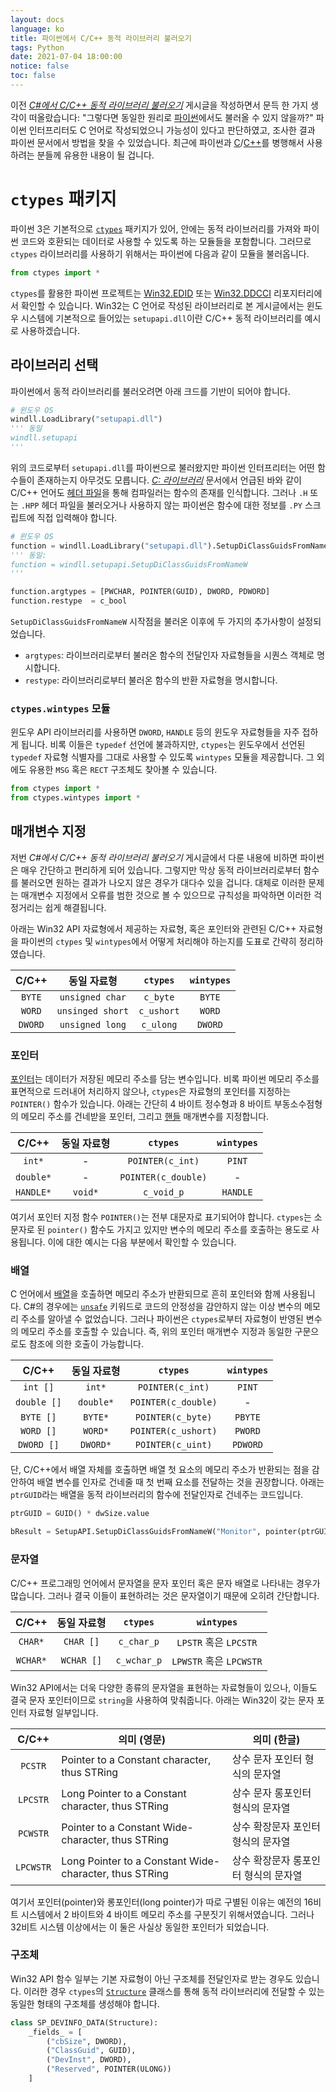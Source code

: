 ```yaml
---
layout: docs
language: ko
title: 파이썬에서 C/C++ 동적 라이브러리 불러오기
tags: Python
date: 2021-07-04 18:00:00
notice: false
toc: false
---
```

이전 *[C#에서 C/C++ 동적 라이브러리 불러오기](/blog/ko.csharp_dllimport_cpp/)* 게시글을 작성하면서 문득 한 가지 생각이 떠올랐습니다: "그렇다면 동일한 원리로 [파이썬](/docs/ko.Python)에서도 불러올 수 있지 않을까?" 파이썬 인터프리터도 C 언어로 작성되었으니 가능성이 있다고 판단하였고, 조사한 결과 파이썬 문서에서 방법을 찾을 수 있었습니다. 최근에 파이썬과 [C](/docs/ko.C)/[C++](/docs/ko.Cpp)를 병행해서 사용하려는 분들께 유용한 내용이 될 겁니다.

# `ctypes` 패키지
파이썬 3은 기본적으로 [`ctypes`](https://docs.python.org/3/library/ctypes.html) 패키지가 있어, 안에는 동적 라이브러리를 가져와 파이썬 코드와 호환되는 데이터로 사용할 수 있도록 하는 모듈들을 포함합니다. 그러므로 `ctypes` 라이브러리를 사용하기 위해서는 파이썬에 다음과 같이 모듈을 불러옵니다.

```python
from ctypes import *
```

`ctypes`를 활용한 파이썬 프로젝트는 [Win32.EDID](https://github.com/GKO95/Win32.EDID) 또는 [Win32.DDCCI](https://github.com/GKO95/Win32.DDCCI) 리포지터리에서 확인할 수 있습니다. Win32는 C 언어로 작성된 라이브러리로 본 게시글에서는 윈도우 시스템에 기본적으로 들어있는 `setupapi.dll`이란 C/C++ 동적 라이브러리를 예시로 사용하겠습니다.

## 라이브러리 선택
파이썬에서 동적 라이브러리를 불러오려면 아래 크드를 기반이 되어야 합니다.

```python
# 윈도우 OS
windll.LoadLibrary("setupapi.dll")
''' 동일
windll.setupapi
'''
```

위의 코드로부터 `setupapi.dll`를 파이썬으로 불러왔지만 파이썬 인터프리터는 어떤 함수들이 존재하는지 아무것도 모릅니다. *[C: 라이브러리](/docs/ko.C#라이브러리)* 문서에서 언급된 바와 같이 C/C++ 언어도 [헤더 파일](/docs/ko.C#헤더-파일)을 통해 컴파일러는 함수의 존재를 인식합니다. 그러나 `.H` 또는 `.HPP` 헤더 파일을 불러오거나 사용하지 않는 파이썬은 함수에 대한 정보를 `.PY` 스크립트에 직접 입력해야 합니다.

```python
# 윈도우 OS
function = windll.LoadLibrary("setupapi.dll").SetupDiClassGuidsFromNameW
''' 동일:
function = windll.setupapi.SetupDiClassGuidsFromNameW
'''

function.argtypes = [PWCHAR, POINTER(GUID), DWORD, PDWORD]
function.restype  = c_bool
```

`SetupDiClassGuidsFromNameW` 시작점을 불러온 이후에 두 가지의 추가사항이 설정되었습니다.
* `argtypes`: 라이브러리로부터 불러온 함수의 전달인자 자료형들을 시퀀스 객체로 명시합니다.
* `restype`: 라이브러리로부터 불러온 함수의 반환 자료형을 명시합니다.

### `ctypes.wintypes` 모듈
윈도우 API 라이브러리를 사용하면 `DWORD`, `HANDLE` 등의 윈도우 자료형들을 자주 접하게 됩니다. 비록 이들은 `typedef` 선언에 불과하지만, `ctypes`는 윈도우에서 선언된 `typedef` 자료형 식별자를 그대로 사용할 수 있도록 `wintypes` 모듈을 제공합니다. 그 외에도 유용한 `MSG` 혹은 `RECT` 구조체도 찾아볼 수 있습니다.

```python
from ctypes import *
from ctypes.wintypes import *
```

## 매개변수 지정
저번 *C#에서 C/C++ 동적 라이브러리 불러오기* 게시글에서 다룬 내용에 비하면 파이썬은 매우 간단하고 편리하게 되어 있습니다. 그렇지만 막상 동적 라이브러리로부터 함수를 불러오면 원하는 결과가 나오지 않은 경우가 대다수 있을 겁니다. 대체로 이러한 문제는 매개변수 지정에서 오류를 범한 것으로 볼 수 있으므로 규칙성을 파악하면 이러한 걱정거리는 쉽게 해결됩니다.

아래는 Win32 API 자료형에서 제공하는 자료형, 혹은 포인터와 관련된 C/C++ 자료형을 파이썬의 `ctypes` 및 `wintypes`에서 어떻게 처리해야 하는지를 도표로 간략히 정리하였습니다.

| C/C++   | 동일 자료형        | `ctypes`   | `wintypes` |
|:-------:|:----------------:|:----------:|:----------:|
| `BYTE`  | `unsigned char`  | `c_byte`   | `BYTE`     |
| `WORD`  | `unsinged short` | `c_ushort` | `WORD`     |
| `DWORD` | `unsigned long`  | `c_ulong`  | `DWORD`    |

### 포인터
[포인터](/docs/ko.C#포인터)는 데이터가 저장된 메모리 주소를 담는 변수입니다. 비록 파이썬 메모리 주소를 표면적으로 드러내어 처리하지 않으나, `ctypes`은 자료형의 포인터를 지정하는 `POINTER()` 함수가 있습니다. 아래는 간단히 4 바이트 정수형과 8 바이트 부동소수점형의 메모리 주소를 건네받을 포인터, 그리고 [핸들](/docs/ko.MFC#핸들) 매개변수를 지정합니다.

| C/C++     | 동일 자료형  | `ctypes`            | `wintypes` |
|:---------:|:-------:|:-------------------:|:----------:|
| `int*`    | -       | `POINTER(c_int)`    | `PINT`     |
| `double*` | -       | `POINTER(c_double)` | -          |
| `HANDLE*` | `void*` | `c_void_p`          | `HANDLE`   |

여기서 포인터 지정 함수 `POINTER()`는 전부 대문자로 표기되어야 합니다. `ctypes`는 소문자로 된 `pointer()` 함수도 가지고 있지만 변수의 메모리 주소를 호출하는 용도로 사용됩니다. 이에 대한 예시는 다음 부분에서 확인할 수 있습니다.

### 배열
C 언어에서 [배열](/docs/ko.C#배열)을 호출하면 메모리 주소가 반환되므로 흔히 포인터와 함께 사용됩니다. C#의 경우에는 [`unsafe`](https://learn.microsoft.com/en-us/dotnet/csharp/language-reference/keywords/unsafe) 키워드로 코드의 안정성을 감안하지 않는 이상 변수의 메모리 주소를 알아낼 수 없었습니다. 그러나 파이썬은 `ctypes`로부터 자료형이 반영된 변수의 메모리 주소를 호출할 수 있습니다. 즉, 위의 포인터 매개변수 지정과 동일한 구문으로도 참조에 의한 호출이 가능합니다.

| C/C++       | 동일 자료형    | `ctypes`  | `wintypes` |
|:-----------:|:---------:|:------------:|:-----------:|
| `int []`    | `int*`    | `POINTER(c_int)`    | `PINT`  |
| `double []` | `double*` | `POINTER(c_double)` | -  |
| `BYTE []`     | `BYTE*`   | `POINTER(c_byte)`   | `PBYTE`  |
| `WORD []`     | `WORD*`   | `POINTER(c_ushort)` | `PWORD`  |
| `DWORD []`    | `DWORD*`  | `POINTER(c_uint)`   | `PDWORD`  |

단, C/C++에서 배열 자체를 호출하면 배열 첫 요소의 메모리 주소가 반환되는 점을 감안하여 배열 변수를 인자로 건네줄 때 첫 번째 요소를 전달하는 것을 권장합니다. 아래는 `ptrGUID`라는 배열을 동적 라이브러리의 함수에 전달인자로 건네주는 코드입니다.

```python
ptrGUID = GUID() * dwSize.value

bResult = SetupAPI.SetupDiClassGuidsFromNameW("Monitor", pointer(ptrGUID[0]), dwSize, pointer(dwSize))
```
### 문자열
C/C++ 프로그래밍 언어에서 문자열을 문자 포인터 혹은 문자 배열로 나타내는 경우가 많습니다. 그러나 결국 이들이 표현하려는 것은 문자열이기 때문에 오히려 간단합니다.

| C/C++       | 동일 자료형    | `ctypes`  | `wintypes` |
|:-----------:|:---------:|:------------:|:-----------:|
| `CHAR*`    | `CHAR []`    | `c_char_p`    | `LPSTR` 혹은 `LPCSTR`  |
| `WCHAR*` | `WCHAR []` | `c_wchar_p` | `LPWSTR` 혹은 `LPCWSTR`  |

Win32 API에서는 더욱 다양한 종류의 문자열을 표현하는 자료형들이 있으나, 이들도 결국 문자 포인터이므로 `string`을 사용하여 맞춰줍니다. 아래는 Win32이 갖는 문자 포인터 자료형 일부입니다.

| C/C++       | 의미 (영문)    | 의미 (한글)           |
|:-----------:|-----------|--------------|
| `PCSTR`     | Pointer to a Constant character, thus STRing | 상수 문자 포인터 형식의 문자열 |
| `LPCSTR`    | Long Pointer to a Constant character, thus STRing | 상수 문자 롱포인터 형식의 문자열 |
| `PCWSTR`    | Pointer to a Constant Wide-character, thus STRing | 상수 확장문자 포인터 형식의 문자열 |
| `LPCWSTR` | Long Pointer to a Constant Wide-character, thus STRing | 상수 확장문자 롱포인터 형식의 문자열 |

여기서 포인터(pointer)와 롱포인터(long pointer)가 따로 구별된 이유는 예전의 16비트 시스템에서 2 바이트와 4 바이트 메모리 주소를 구분짓기 위해서였습니다. 그러나 32비트 시스템 이상에서는 이 둘은 사실상 동일한 포인터가 되었습니다.

### 구조체
Win32 API 함수 일부는 기본 자료형이 아닌 구조체를 전달인자로 받는 경우도 있습니다. 이러한 경우 `ctypes`의 [`Structure`](https://docs.python.org/3/library/ctypes.html#structures-and-unions) 클래스를 통해 동적 라이브러리에 전달할 수 있는 동일한 형태의 구조체를 생성해야 합니다.

```python
class SP_DEVINFO_DATA(Structure):
    _fields_ = [
        ("cbSize", DWORD),
        ("ClassGuid", GUID),
        ("DevInst", DWORD),
        ("Reserved", POINTER(ULONG))
    ]
```

